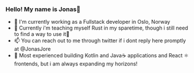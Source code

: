 ### Hello! My name is Jonas👋

- 🔭 I'm currently working as a Fullstack developer in Oslo, Norway
- 🌱 Currently i'm teaching myself Rust in my sparetime, though i still need to find a way to use it🤔
- 📫 You can reach out to me through twitter if i dont reply here promptly at @JonasJore
- 🧰 Most experienced building Kotlin and Java☕ applications and React ⚛️ frontends, but i am always expanding my horizons!

